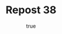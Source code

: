 ---
title: Repost 38
originalPost: https://francisrubio.antaresph.dev/writing/building-websites-with-vanilla/
sourceUrl: https://mstdn.party/@teacherbuknoy/109588727681128694#favorited-by-109596297614281023
type: like-of
dtPublished: 2022-12-29T17:04:01Z
author:
  name: "TeddRod"
  photo: https://webmention.io/avatar/mstdn.party/db1d635fb4356e493a52ae26f48c9f875d733a757cb82141ea43b0221d79f2d5.png
  url: https://mstdn.social/@TeddRod
---